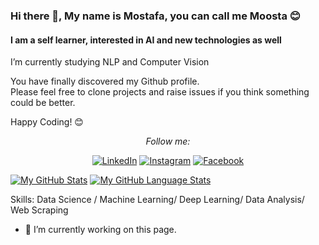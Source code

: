 ### Hi there 👋, My name is Mostafa, you can call me Moosta 😊
#### I am a self learner, interested in AI and new technologies as well
 I’m currently studying NLP and Computer Vision 

<div align="center" width="50">
</div>

You have finally discovered my Github profile. <br>
Please feel free to clone projects and raise issues if you think something could be better.

Happy Coding! 😊

<div align="center">
<i>Follow me:</i><br>




<a href="https://www.linkedin.com/in/mostafa-mahmoud-847986219/" target="_blank"><img src="https://img.shields.io/badge/LinkedIn-%230077B5.svg?&style=flat-square&logo=linkedin&logoColor=white" alt="LinkedIn"></a>
<a href="https://www.instagram.com/itssmoosta/" target="_blank"><img src="https://img.shields.io/badge/Instagram-%23E4405F.svg?&style=flat-square&logo=instagram&logoColor=white" alt="Instagram"></a>
<a href="https://www.facebook.com/mmoosstta23/" target="_blank"><img src="https://img.shields.io/badge/Facebook-%231877F2.svg?&style=flat-square&logo=facebook&logoColor=white" alt="Facebook"></a>

</div>







[![My GitHub Stats](https://github-readme-stats.vercel.app/api/?username=MoMahmoud8&count_private=true&theme=tokyonight&showicons=true)]()
[![My GitHub Language Stats](https://github-readme-stats.vercel.app/api/top-langs/?username=MoMahmoud8&langs_count=5&theme=tokyonight)]()



Skills: Data Science / Machine Learning/ Deep Learning/ Data Analysis/ Web Scraping

- 🔭 I’m currently working on this page. 




